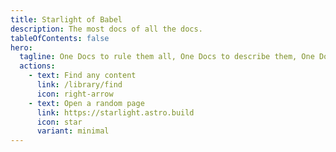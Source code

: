 ```yaml
---
title: Starlight of Babel
description: The most docs of all the docs.
tableOfContents: false
hero:
  tagline: One Docs to rule them all, One Docs to describe them, One Docs to build them all, and with Starlight publish them.
  actions:
    - text: Find any content
      link: /library/find
      icon: right-arrow
    - text: Open a random page
      link: https://starlight.astro.build
      icon: star
      variant: minimal
---
```

